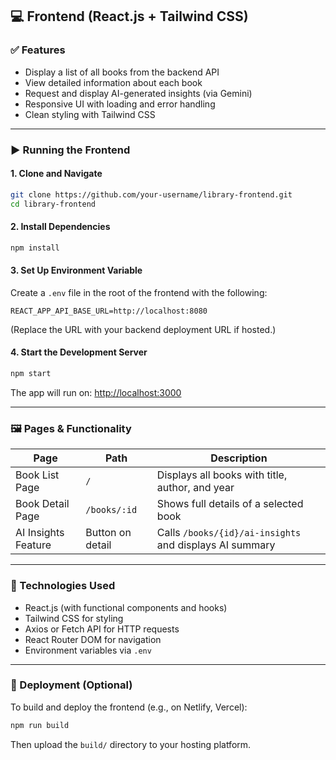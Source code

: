 ## 💻 Frontend (React.js + Tailwind CSS)

### ✅ Features

- Display a list of all books from the backend API
- View detailed information about each book
- Request and display AI-generated insights (via Gemini)
- Responsive UI with loading and error handling
- Clean styling with Tailwind CSS

---

### ▶️ Running the Frontend

#### 1. Clone and Navigate

```bash
git clone https://github.com/your-username/library-frontend.git
cd library-frontend
```

#### 2. Install Dependencies

```bash
npm install
```

#### 3. Set Up Environment Variable

Create a `.env` file in the root of the frontend with the following:

```env
REACT_APP_API_BASE_URL=http://localhost:8080
```

(Replace the URL with your backend deployment URL if hosted.)

#### 4. Start the Development Server

```bash
npm start
```

The app will run on: [http://localhost:3000](http://localhost:3000)

---

### 🖼️ Pages & Functionality

| Page                | Path              | Description                                      |
|---------------------|-------------------|--------------------------------------------------|
| Book List Page      | `/`               | Displays all books with title, author, and year |
| Book Detail Page    | `/books/:id`      | Shows full details of a selected book           |
| AI Insights Feature | Button on detail  | Calls `/books/{id}/ai-insights` and displays AI summary |

---

### 🧩 Technologies Used

- React.js (with functional components and hooks)
- Tailwind CSS for styling
- Axios or Fetch API for HTTP requests
- React Router DOM for navigation
- Environment variables via `.env`

---

### 🚀 Deployment (Optional)

To build and deploy the frontend (e.g., on Netlify, Vercel):

```bash
npm run build
```

Then upload the `build/` directory to your hosting platform.


